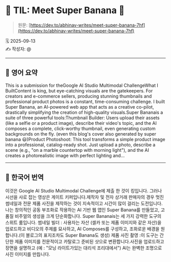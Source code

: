 # 📌 TIL: Meet Super Banana 🍌

> 원문: [https://dev.to/abhinav-writes/meet-super-banana-7hf](https://dev.to/abhinav-writes/meet-super-banana-7hf)

🗓 2025-09-13  
✍️ 작성자: @

---

## 🔹 영어 요약

This is a submission for theGoogle AI Studio Multimodal ChallengeWhat I BuiltContent is king, but eye-catching visuals are the gatekeepers. For creators and e-commerce sellers, producing stunning thumbnails and professional product photos is a constant, time-consuming challenge. I built Super Banana, an AI-powered web app that acts as a creative co-pilot, drastically simplifying the creation of high-quality visuals.Super Bananais a suite of three powerful tools:Thumbnail Builder: Users upload their assets (like a selfie or a product image), describe their video's topic, and the AI composes a complete, click-worthy thumbnail, even generating custom backgrounds on the fly. (even this blog's cover also generated by super banana 😃)Product Photoshoot: This tool transforms a simple product image into a professional, catalog-ready shot. Just upload a photo, describe a scene (e.g., "on a marble countertop with morning light"), and the AI creates a photorealistic image with perfect lighting and...

---

## 🔸 한국어 번역

이것은 Google AI Studio Multimodal Challenge에 제출 한 것이 킹입니다. 그러나 시선을 사로 잡는 영상은 게이트 키퍼입니다.제작자 및 전자 상거래 판매자의 경우 멋진 썸네일과 전문 제품 사진을 제작하는 것이 지속적이고 시간이 많이 걸리는 도전입니다.나는 창의적인 공동 부조화로 작용하는 AI 기반 웹 앱인 Super Banana를 만들었고, 고품질 비주얼의 생성을 크게 단순화합니다. Super Bananais는 세 가지 강력한 도구의 스위트 룸입니다. 썸네일 빌더 : 사용자는 자산 (셀카 또는 제품 이미지와 같은 자산)을 업로드하고 비디오의 주제를 묘사하고, AI Composes를 구성하고, 조화로운 배경을 원합니다.(이 블로그의 표지조차도 Super Banana도 생성) 제품 사진 촬영 :이 도구는 간단한 제품 이미지를 전문적이고 카탈로그 준비된 샷으로 변환합니다.사진을 업로드하고 장면을 설명하고 (예 : "모닝 라이트가있는 대리석 조리대에서") AI는 완벽한 조명으로 사진 이미지를 만듭니다.

